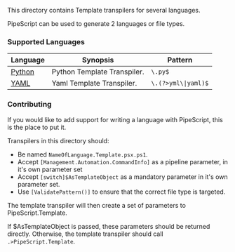 This directory contains Template transpilers for several languages.

PipeScript can be used to generate 2 languages or file types.

### Supported Languages


|Language                         |Synopsis                   |Pattern                |
|---------------------------------|---------------------------|-----------------------|
|[Python](Python.Template.psx.ps1)|Python Template Transpiler.|```\.py$```            |
|[YAML](YAML.Template.psx.ps1)    |Yaml Template Transpiler.  |```\.(?>yml\\|yaml)$```|



### Contributing

If you would like to add support for writing a language with PipeScript, this is the place to put it.

Transpilers in this directory should:
* Be named `NameOfLanguage.Template.psx.ps1`.
* Accept `[Management.Automation.CommandInfo]` as a pipeline parameter, in it's own parameter set
* Accept `[switch]$AsTemplateObject` as a mandatory parameter in it's own parameter set.
* Use `[ValidatePattern()]` to ensure that the correct file type is targeted.

The template transpiler will then create a set of parameters to PipeScript.Template.

If $AsTemplateObject is passed, these parameters should be returned directly.
Otherwise, the template transpiler should call ```.>PipeScript.Template```.




